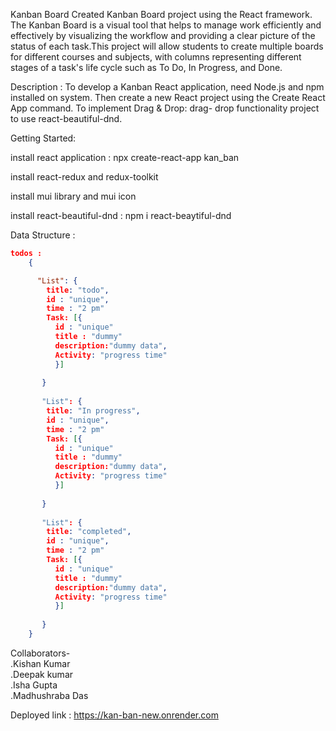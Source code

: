                
Kanban Board Created Kanban Board project using the React framework. The Kanban Board is a visual tool that helps to manage work efficiently and effectively by visualizing the workflow and providing a clear picture of the status of each task.This project will allow students to create multiple boards for different courses and subjects, with columns representing different stages of a task's life cycle such as To Do, In Progress, and Done.

Description : To develop a Kanban React application, need Node.js and npm installed on system. Then create a new React project using the Create React App command. To implement Drag & Drop: drag- drop functionality project to use react-beautiful-dnd.

Getting Started:

install react application : npx create-react-app kan_ban

install react-redux and redux-toolkit

install mui library and mui icon

install react-beautiful-dnd : npm i react-beaytiful-dnd 

Data Structure : 
```json
todos :
    {

      "List": {
        title: "todo",
        id : "unique",
        time : "2 pm"
        Task: [{
          id : "unique"
          title : "dummy"
          description:"dummy data",
          Activity: "progress time"
          }]
          
       }
       
       "List": {
        title: "In progress",
        id : "unique",
        time : "2 pm"
        Task: [{
          id : "unique"
          title : "dummy"
          description:"dummy data",
          Activity: "progress time"
          }]
          
       }
       
       "List": {
        title: "completed",
        id : "unique",
        time : "2 pm"
        Task: [{
          id : "unique"
          title : "dummy"
          description:"dummy data",
          Activity: "progress time"
          }]
          
       }
    }

```

Collaborators-                                                                                                                                                         
.Kishan Kumar                                                                                                                                                           
.Deepak kumar                                                                                                                                     
.Isha Gupta                                                                                                                                   
.Madhushraba Das


Deployed link : https://kan-ban-new.onrender.com

